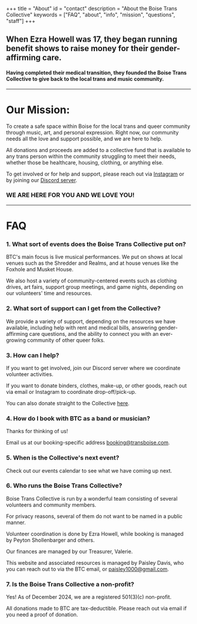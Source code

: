 +++
title = "About"
id = "contact"
description = "About the Boise Trans Collective"
keywords = ["FAQ", "about", "info", "mission", "questions", "staff"]
+++

## When Ezra Howell was 17, they began running benefit shows to raise money for their gender-affirming care. 
#### Having completed their medical transition, they founded the Boise Trans Collective to give back to the local trans and music community.  

  
---

# Our Mission:

To create a safe space within Boise for the local trans and queer community through music, art, and personal expression. Right now, our community needs all the love and support possible, and we are here to help. 

All donations and proceeds are added to a collective fund that is available to any trans person within the community struggling to meet their needs, whether those be healthcare, housing, clothing, or anything else. 

To get involved or for help and support, please reach out via [Instagram](https://www.instagram.com/transboise/) or by joining our [Discord server](https://discord.gg/gvbrMdhKXu).


### WE ARE HERE FOR YOU AND WE LOVE YOU!

---

# FAQ
### 1. What sort of events does the Boise Trans Collective put on?

BTC's main focus is live musical performances. We put on shows at local venues such as the Shredder and Realms, and at house venues like the Foxhole and Musket House.

We also host a variety of community-centered events such as clothing drives, art fairs, support group meetings, and game nights, depending on our volunteers' time and resources. 


### 2. What sort of support can I get from the Collective?

We provide a variety of support, depending on the resources we have available, including help with rent and medical bills, answering gender-affirming care questions, and the ability to connect you with an ever-growing community of other queer folks. 


### 3. How can I help?

If you want to get involved, join our Discord server where we coordinate volunteer activities. 

If you want to donate binders, clothes, make-up, or other goods, reach out via email or Instagram to coordinate drop-off/pick-up.

You can also donate straight to the Collective [here](/donate/).

### 4. How do I book with BTC as a band or musician?

Thanks for thinking of us!  

Email us at our booking-specific address  [booking@transboise.com](mailto:booking@transboise.com).


### 5. When is the Collective's next event?

Check out our events calendar to see what we have coming up next.

### 6. Who runs the Boise Trans Collective?

Boise Trans Collective is run by a wonderful team consisting of several volunteers and community members. 

For privacy reasons, several of them do not want to be named in a public manner. 

Volunteer coordination is done by Ezra Howell, while booking is managed by Peyton Shollenbarger and others. 

Our finances are managed by our Treasurer, Valerie.  

This website and associated resources is managed by Paisley Davis, who you can reach out to via the BTC email, or [paisley1000@gmail.com](mailto:paisley1000@gmail.com).

### 7. Is the Boise Trans Collective a non-profit?

Yes! As of December 2024, we are a registered 501(3)(c) non-profit. 

All donations made to BTC are tax-deductible. Please reach out via email if you need a proof of donation.

